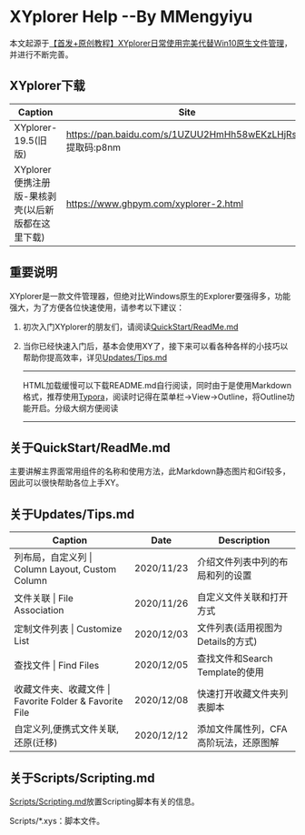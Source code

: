# XYplorer Help    --By MMengyiyu

本文起源于[【首发+原创教程】XYplorer日常使用完美代替Win10原生文件管理](https://www.52pojie.cn/thread-843769-1-1.html)，并进行不断完善。



## XYplorer下载

| Caption                                           | Site                                                         |
| ------------------------------------------------- | ------------------------------------------------------------ |
| XYplorer-19.5(旧版)                               | https://pan.baidu.com/s/1UZUU2HmHh58wEKzLHjRsoA<br />提取码:p8nm |
| XYplorer便携注册版-果核剥壳(以后新版都在这里下载) | https://www.ghpym.com/xyplorer-2.html                        |



## 重要说明

XYplorer是一款文件管理器，但绝对比Windows原生的Explorer要强得多，功能强大，为了方便各位快速使用，请参考以下建议：

1. 初次入门XYplorer的朋友们，请阅读[QuickStart/ReadMe.md](./QuickStart/ReadMe.md)

2. 当你已经快速入门后，基本会使用XY了，接下来可以看各种各样的小技巧以帮助你提高效率，详见[Updates/Tips.md](./Updates/Tips.md)

   ----

   HTML加载缓慢可以下载README.md自行阅读，同时由于是使用Markdown格式，推荐使用[Typora](https://typora.io/)，阅读时记得在菜单栏->View->Outline，将Outline功能开启。分级大纲方便阅读

   ---

   



## 关于QuickStart/ReadMe.md

主要讲解主界面常用组件的名称和使用方法，此Markdown静态图片和Gif较多，因此可以很快帮助各位上手XY。



## 关于Updates/Tips.md

| Caption                                                 | Date       | Description                           |
| ------------------------------------------------------- | ---------- | ------------------------------------- |
| 列布局，自定义列 \| Column Layout, Custom Column        | 2020/11/23 | 介绍文件列表中列的布局和列的设置      |
| 文件关联 \| File Association                            | 2020/11/26 | 自定义文件关联和打开方式              |
| 定制文件列表 \| Customize List                          | 2020/12/03 | 文件列表(适用视图为Details的方式)     |
| 查找文件 \| Find Files                                  | 2020/12/05 | 查找文件和Search Template的使用       |
| 收藏文件夹、收藏文件 \| Favorite Folder & Favorite File | 2020/12/08 | 快速打开收藏文件夹列表脚本            |
| 自定义列,便携式文件关联,还原(迁移)                      | 2020/12/12 | 添加文件属性列，CFA高阶玩法，还原图解 |



## 关于Scripts/Scripting.md

[Scripts/Scripting.md](./Updates/Scripts/Scripting.md)放置Scripting脚本有关的信息。

Scripts/*.xys：脚本文件。

